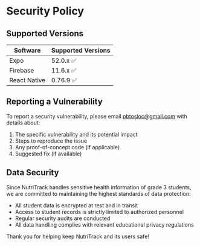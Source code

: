 # Security Policy

## Supported Versions

| Software     | Supported Versions        |
| ------------ | ------------------------- |
| Expo         | 52.0.x :white_check_mark: |
| Firebase     | 11.6.x :white_check_mark: |
| React Native | 0.76.9 :white_check_mark: |

## Reporting a Vulnerability

To report a security vulnerability, please email pbtosloc@gmail.com with details about:

1. The specific vulnerability and its potential impact
2. Steps to reproduce the issue
3. Any proof-of-concept code (if applicable)
4. Suggested fix (if available)

## Data Security

Since NutriTrack handles sensitive health information of grade 3 students, we are committed to maintaining the highest standards of data protection:

- All student data is encrypted at rest and in transit
- Access to student records is strictly limited to authorized personnel
- Regular security audits are conducted
- All data handling complies with relevant educational privacy regulations

Thank you for helping keep NutriTrack and its users safe!
